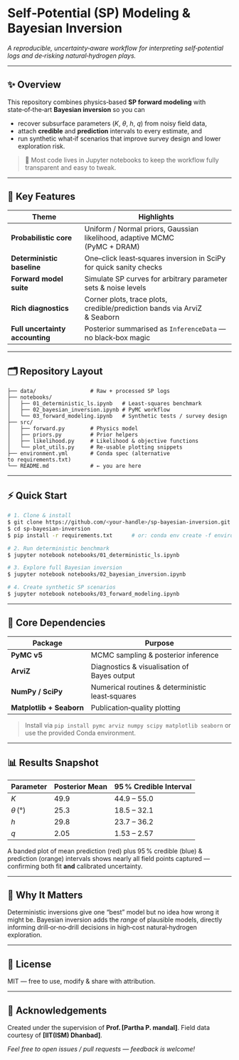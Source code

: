 # Self‑Potential (SP) Modeling & Bayesian Inversion

*A reproducible, uncertainty‑aware workflow for interpreting self‑potential logs and de‑risking natural‑hydrogen plays.*

---

## ✨ Overview

This repository combines physics‑based **SP forward modeling** with state‑of‑the‑art **Bayesian inversion** so you can

* recover subsurface parameters ($K$, $\theta$, $h$, $q$) from noisy field data,
* attach **credible** and **prediction** intervals to every estimate, and
* run synthetic what‑if scenarios that improve survey design and lower exploration risk.

> 🔬  Most code lives in Jupyter notebooks to keep the workflow fully transparent and easy to tweak.

---

## 🚀 Key Features

| Theme                           | Highlights                                                                |
| ------------------------------- | ------------------------------------------------------------------------- |
| **Probabilistic core**          | Uniform / Normal priors, Gaussian likelihood, adaptive MCMC (PyMC + DRAM) |
| **Deterministic baseline**      | One–click least‑squares inversion in SciPy for quick sanity checks        |
| **Forward model suite**         | Simulate SP curves for arbitrary parameter sets & noise levels            |
| **Rich diagnostics**            | Corner plots, trace plots, credible/prediction bands via ArviZ & Seaborn  |
| **Full uncertainty accounting** | Posterior summarised as `InferenceData` — no black‑box magic              |

---

## 🗂 Repository Layout

```
├── data/                 # Raw + processed SP logs
├── notebooks/
│   ├── 01_deterministic_ls.ipynb   # Least‑squares benchmark
│   ├── 02_bayesian_inversion.ipynb # PyMC workflow
│   └── 03_forward_modeling.ipynb   # Synthetic tests / survey design
├── src/
│   ├── forward.py        # Physics model
│   ├── priors.py         # Prior helpers
│   ├── likelihood.py     # Likelihood & objective functions
│   └── plot_utils.py     # Re‑usable plotting snippets
├── environment.yml       # Conda spec (alternative to requirements.txt)
└── README.md             # ← you are here
```

---

## ⚡ Quick Start

```bash
# 1. Clone & install
$ git clone https://github.com/<your‑handle>/sp-bayesian-inversion.git
$ cd sp-bayesian-inversion
$ pip install -r requirements.txt      # or: conda env create -f environment.yml

# 2. Run deterministic benchmark
$ jupyter notebook notebooks/01_deterministic_ls.ipynb

# 3. Explore full Bayesian inversion
$ jupyter notebook notebooks/02_bayesian_inversion.ipynb

# 4. Create synthetic SP scenarios
$ jupyter notebook notebooks/03_forward_modeling.ipynb
```

---

## 🔧 Core Dependencies

| Package                  | Purpose                                          |
| ------------------------ | ------------------------------------------------ |
| **PyMC v5**              | MCMC sampling & posterior inference              |
| **ArviZ**                | Diagnostics & visualisation of Bayes output      |
| **NumPy / SciPy**        | Numerical routines & deterministic least‑squares |
| **Matplotlib + Seaborn** | Publication‑quality plotting                     |

> Install via `pip install pymc arviz numpy scipy matplotlib seaborn` or use the provided Conda environment.

---

## 📊 Results Snapshot

| Parameter    | Posterior Mean | 95 % Credible Interval |
| ------------ | -------------- | ---------------------- |
| $K$          | 49.9           | 44.9 – 55.0            |
| $\theta$ (°) | 25.3           | 18.5 – 32.1            |
| $h$          | 29.8           | 23.7 – 36.2            |
| $q$          | 2.05           | 1.53 – 2.57            |

A banded plot of mean prediction (red) plus 95 % credible (blue) & prediction (orange) intervals shows nearly all field points captured — confirming both fit **and** calibrated uncertainty.

---

## 🤔 Why It Matters

Deterministic inversions give one “best” model but no idea how wrong it might be.  Bayesian inversion adds the *range* of plausible models, directly informing drill‑or‑no‑drill decisions in high‑cost natural‑hydrogen exploration.

---

## 📄 License

MIT — free to use, modify & share with attribution.

---

## 🙌 Acknowledgements

Created under the supervision of **Prof. \[Partha P. mandal]**. Field data courtesy of **\[IIT(ISM) Dhanbad]**.

*Feel free to open issues / pull requests — feedback is welcome!*
